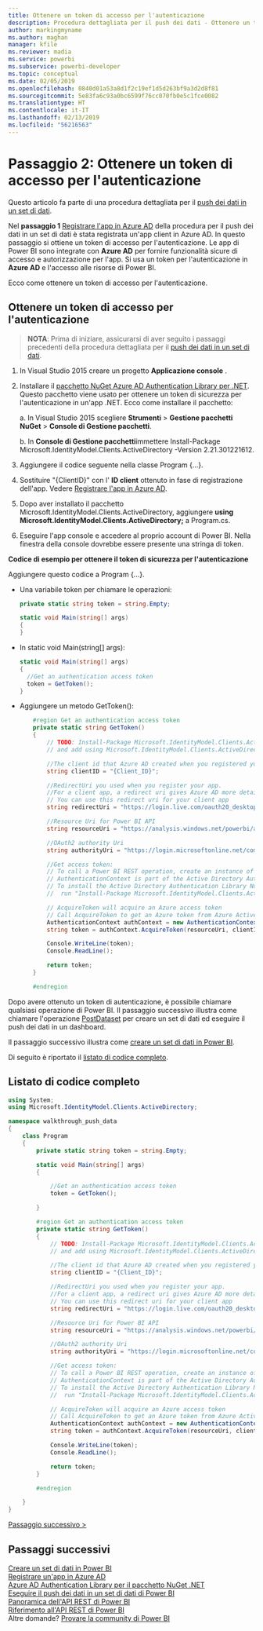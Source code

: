 ```yaml
---
title: Ottenere un token di accesso per l'autenticazione
description: Procedura dettagliata per il push dei dati - Ottenere un token di accesso per l'autenticazione
author: markingmyname
ms.author: maghan
manager: kfile
ms.reviewer: madia
ms.service: powerbi
ms.subservice: powerbi-developer
ms.topic: conceptual
ms.date: 02/05/2019
ms.openlocfilehash: 0840d01a53a8d1f2c19ef1d5d263bf9a3d2d8f81
ms.sourcegitcommit: 5e83fa6c93a0bc6599f76cc070fb0e5c1fce0082
ms.translationtype: HT
ms.contentlocale: it-IT
ms.lasthandoff: 02/13/2019
ms.locfileid: "56216563"
---
```

# <a name="step-2-get-an-authentication-access-token"></a>Passaggio 2: Ottenere un token di accesso per l'autenticazione

Questo articolo fa parte di una procedura dettagliata per il [push dei dati in un set di dati](walkthrough-push-data.md).

Nel **passaggio 1** [Registrare l'app in Azure AD](walkthrough-push-data-register-app-with-azure-ad.md) della procedura per il push dei dati in un set di dati è stata registrata un'app client in Azure AD. In questo passaggio si ottiene un token di accesso per l'autenticazione. Le app di Power BI sono integrate con **Azure AD** per fornire funzionalità sicure di accesso e autorizzazione per l'app. Si usa un token per l'autenticazione in **Azure AD** e l'accesso alle risorse di Power BI.

Ecco come ottenere un token di accesso per l'autenticazione.

## <a name="get-an-authentication-access-token"></a>Ottenere un token di accesso per l'autenticazione

> **NOTA**: Prima di iniziare, assicurarsi di aver seguito i passaggi precedenti della procedura dettagliata per il [push dei dati in un set di dati](walkthrough-push-data.md).
> 
> 

1. In Visual Studio 2015 creare un progetto **Applicazione console** .
2. Installare il [pacchetto NuGet Azure AD Authentication Library per .NET](https://www.nuget.org/packages/Microsoft.IdentityModel.Clients.ActiveDirectory/). Questo pacchetto viene usato per ottenere un token di sicurezza per l'autenticazione in un'app .NET. Ecco come installare il pacchetto:

     a. In Visual Studio 2015 scegliere **Strumenti** > **Gestione pacchetti NuGet** > **Console di Gestione pacchetti**.

     b. In **Console di Gestione pacchetti**immettere Install-Package Microsoft.IdentityModel.Clients.ActiveDirectory -Version 2.21.301221612.
3. Aggiungere il codice seguente nella classe Program {…}.
4. Sostituire "{ClientID}" con l' **ID client** ottenuto in fase di registrazione dell'app. Vedere [Registrare l'app in Azure AD](walkthrough-push-data-register-app-with-azure-ad.md).
5. Dopo aver installato il pacchetto Microsoft.IdentityModel.Clients.ActiveDirectory, aggiungere **using Microsoft.IdentityModel.Clients.ActiveDirectory;** a Program.cs.
6. Eseguire l'app console e accedere al proprio account di Power BI. Nella finestra della console dovrebbe essere presente una stringa di token.

**Codice di esempio per ottenere il token di sicurezza per l'autenticazione**

Aggiungere questo codice a Program {...}.

* Una variabile token per chiamare le operazioni:
  
  ```csharp
  private static string token = string.Empty;
  
  static void Main(string[] args)
  {
  }
  ```
* In static void Main(string[] args):
  
  ```csharp
  static void Main(string[] args)
  {
    //Get an authentication access token
    token = GetToken();
  }
  ```
* Aggiungere un metodo GetToken():

```csharp
       #region Get an authentication access token
       private static string GetToken()
       {
           // TODO: Install-Package Microsoft.IdentityModel.Clients.ActiveDirectory -Version 2.21.301221612
           // and add using Microsoft.IdentityModel.Clients.ActiveDirectory

           //The client id that Azure AD created when you registered your client app.
           string clientID = "{Client_ID}";

           //RedirectUri you used when you register your app.
           //For a client app, a redirect uri gives Azure AD more details on the application that it will authenticate.
           // You can use this redirect uri for your client app
           string redirectUri = "https://login.live.com/oauth20_desktop.srf";

           //Resource Uri for Power BI API
           string resourceUri = "https://analysis.windows.net/powerbi/api";

           //OAuth2 authority Uri
           string authorityUri = "https://login.microsoftonline.net/common/";

           //Get access token:
           // To call a Power BI REST operation, create an instance of AuthenticationContext and call AcquireToken
           // AuthenticationContext is part of the Active Directory Authentication Library NuGet package
           // To install the Active Directory Authentication Library NuGet package in Visual Studio,
           //  run "Install-Package Microsoft.IdentityModel.Clients.ActiveDirectory" from the nuget Package Manager Console.

           // AcquireToken will acquire an Azure access token
           // Call AcquireToken to get an Azure token from Azure Active Directory token issuance endpoint
           AuthenticationContext authContext = new AuthenticationContext(authorityUri);
           string token = authContext.AcquireToken(resourceUri, clientID, new Uri(redirectUri)).AccessToken;

           Console.WriteLine(token);
           Console.ReadLine();

           return token;
       }

       #endregion
```

Dopo avere ottenuto un token di autenticazione, è possibile chiamare qualsiasi operazione di Power BI. Il passaggio successivo illustra come chiamare l'operazione [PostDataset](https://docs.microsoft.com/rest/api/power-bi/pushdatasets) per creare un set di dati ed eseguire il push dei dati in un dashboard.

Il passaggio successivo illustra come [creare un set di dati in Power BI](walkthrough-push-data-create-dataset.md).

Di seguito è riportato il [listato di codice completo](#code).

<a name="code"/>

## <a name="complete-code-listing"></a>Listato di codice completo

```csharp
using System;
using Microsoft.IdentityModel.Clients.ActiveDirectory;

namespace walkthrough_push_data
{
    class Program
    {
        private static string token = string.Empty;

        static void Main(string[] args)
        {

            //Get an authentication access token
            token = GetToken();

        }

        #region Get an authentication access token
        private static string GetToken()
        {
            // TODO: Install-Package Microsoft.IdentityModel.Clients.ActiveDirectory -Version 2.21.301221612
            // and add using Microsoft.IdentityModel.Clients.ActiveDirectory

            //The client id that Azure AD created when you registered your client app.
            string clientID = "{Client_ID}";

            //RedirectUri you used when you register your app.
            //For a client app, a redirect uri gives Azure AD more details on the application that it will authenticate.
            // You can use this redirect uri for your client app
            string redirectUri = "https://login.live.com/oauth20_desktop.srf";

            //Resource Uri for Power BI API
            string resourceUri = "https://analysis.windows.net/powerbi/api";

            //OAuth2 authority Uri
            string authorityUri = "https://login.microsoftonline.net/common/";

            //Get access token:
            // To call a Power BI REST operation, create an instance of AuthenticationContext and call AcquireToken
            // AuthenticationContext is part of the Active Directory Authentication Library NuGet package
            // To install the Active Directory Authentication Library NuGet package in Visual Studio,
            //  run "Install-Package Microsoft.IdentityModel.Clients.ActiveDirectory" from the nuget Package Manager Console.

            // AcquireToken will acquire an Azure access token
            // Call AcquireToken to get an Azure token from Azure Active Directory token issuance endpoint
            AuthenticationContext authContext = new AuthenticationContext(authorityUri);
            string token = authContext.AcquireToken(resourceUri, clientID, new Uri(redirectUri)).AccessToken;

            Console.WriteLine(token);
            Console.ReadLine();

            return token;
        }

        #endregion

    }
}
```

[Passaggio successivo >](walkthrough-push-data-create-dataset.md)

## <a name="next-steps"></a>Passaggi successivi

[Creare un set di dati in Power BI](walkthrough-push-data-create-dataset.md)  
[Registrare un'app in Azure AD](walkthrough-push-data-register-app-with-azure-ad.md)  
[Azure AD Authentication Library per il pacchetto NuGet .NET](https://www.nuget.org/packages/Microsoft.IdentityModel.Clients.ActiveDirectory/)  
[Eseguire il push dei dati in un set di dati di Power BI](walkthrough-push-data.md)  
[Panoramica dell'API REST di Power BI](overview-of-power-bi-rest-api.md)  
[Riferimento all'API REST di Power BI](https://docs.microsoft.com/rest/api/power-bi/)  
Altre domande? [Provare la community di Power BI](http://community.powerbi.com/)